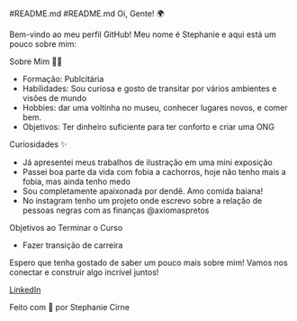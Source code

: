 #README.md
#README.md
Oi, Gente! 🌍

Bem-vindo ao meu perfil GitHub! Meu nome é Stephanie e aqui está um pouco sobre mim:

Sobre Mim 👩🏿

- Formação: Publcitária
- Habilidades: Sou curiosa e gosto de transitar por vários ambientes e visões de mundo
- Hobbies: dar uma voltinha no museu, conhecer lugares novos, e comer bem.
- Objetivos: Ter dinheiro suficiente para ter conforto e criar uma ONG

Curiosidades ✨

- Já apresentei meus trabalhos de ilustração em uma mini exposição
- Passei boa parte da vida com fobia a cachorros, hoje não tenho mais a fobia, mas ainda tenho medo
- Sou completamente apaixonada por dendê. Amo comida baiana!
- No instagram tenho um projeto onde escrevo sobre a relação de pessoas negras com as finanças @axiomaspretos


Objetivos ao Terminar o Curso

- Fazer transição de carreira

Espero que tenha gostado de saber um pouco mais sobre mim! Vamos nos conectar e construir algo incrível juntos!

[LinkedIn](https://www.linkedin.com/in/stephaniecirne/)

Feito com 💛 por Stephanie Cirne